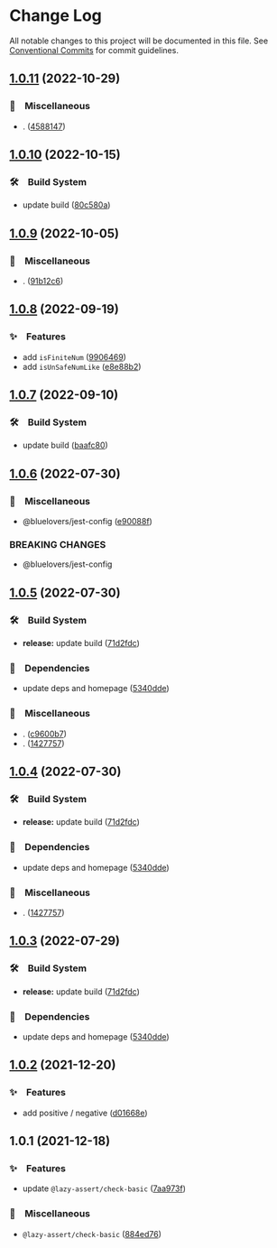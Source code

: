 # Change Log

All notable changes to this project will be documented in this file.
See [Conventional Commits](https://conventionalcommits.org) for commit guidelines.

## [1.0.11](https://github.com/bluelovers/ws-jest/compare/@lazy-assert/check-basic@1.0.10...@lazy-assert/check-basic@1.0.11) (2022-10-29)



### 🔖　Miscellaneous

* . ([4588147](https://github.com/bluelovers/ws-jest/commit/4588147d6d7c5097b94f92c719f3aa2c35a32cc1))



## [1.0.10](https://github.com/bluelovers/ws-jest/compare/@lazy-assert/check-basic@1.0.9...@lazy-assert/check-basic@1.0.10) (2022-10-15)



### 🛠　Build System

* update build ([80c580a](https://github.com/bluelovers/ws-jest/commit/80c580ac33bab15925a42a87da0793768e48e8e6))



## [1.0.9](https://github.com/bluelovers/ws-jest/compare/@lazy-assert/check-basic@1.0.8...@lazy-assert/check-basic@1.0.9) (2022-10-05)



### 🔖　Miscellaneous

* . ([91b12c6](https://github.com/bluelovers/ws-jest/commit/91b12c6bc04507d895c2b5439798d2b9f86d17aa))



## [1.0.8](https://github.com/bluelovers/ws-jest/compare/@lazy-assert/check-basic@1.0.7...@lazy-assert/check-basic@1.0.8) (2022-09-19)



### ✨　Features

* add `isFiniteNum` ([9906469](https://github.com/bluelovers/ws-jest/commit/9906469b4c9bfb33c55b9b2fc6b16de548aae1a0))
* add `isUnSafeNumLike` ([e8e88b2](https://github.com/bluelovers/ws-jest/commit/e8e88b2a1bc1ac3bb79bf29af7214dec3cdd5e42))



## [1.0.7](https://github.com/bluelovers/ws-jest/compare/@lazy-assert/check-basic@1.0.6...@lazy-assert/check-basic@1.0.7) (2022-09-10)



### 🛠　Build System

* update build ([baafc80](https://github.com/bluelovers/ws-jest/commit/baafc80e84ea5d2470db07ce356c3be2df87a7be))



## [1.0.6](https://github.com/bluelovers/ws-jest/compare/@lazy-assert/check-basic@1.0.5...@lazy-assert/check-basic@1.0.6) (2022-07-30)


### 🔖　Miscellaneous

* @bluelovers/jest-config ([e90088f](https://github.com/bluelovers/ws-jest/commit/e90088f5a3585b360cf6b68404cf06bb37da93e0))


### BREAKING CHANGES

* @bluelovers/jest-config





## [1.0.5](https://github.com/bluelovers/ws-jest/compare/@lazy-assert/check-basic@1.0.2...@lazy-assert/check-basic@1.0.5) (2022-07-30)


### 🛠　Build System

* **release:** update build ([71d2fdc](https://github.com/bluelovers/ws-jest/commit/71d2fdc71463d67c9b49924a5a2dd1783db69747))


### 📌　Dependencies

* update deps and homepage ([5340dde](https://github.com/bluelovers/ws-jest/commit/5340dde4e3f5c04c77df0cf7c99fa61c09dabf9f))


### 🔖　Miscellaneous

* . ([c9600b7](https://github.com/bluelovers/ws-jest/commit/c9600b7a6a06ffc7d6634bef5675051e261d0400))
* . ([1427757](https://github.com/bluelovers/ws-jest/commit/14277572799285e793ccf496c9eb3cf9b08d37ca))





## [1.0.4](https://github.com/bluelovers/ws-jest/compare/@lazy-assert/check-basic@1.0.2...@lazy-assert/check-basic@1.0.4) (2022-07-30)


### 🛠　Build System

* **release:** update build ([71d2fdc](https://github.com/bluelovers/ws-jest/commit/71d2fdc71463d67c9b49924a5a2dd1783db69747))


### 📌　Dependencies

* update deps and homepage ([5340dde](https://github.com/bluelovers/ws-jest/commit/5340dde4e3f5c04c77df0cf7c99fa61c09dabf9f))


### 🔖　Miscellaneous

* . ([1427757](https://github.com/bluelovers/ws-jest/commit/14277572799285e793ccf496c9eb3cf9b08d37ca))





## [1.0.3](https://github.com/bluelovers/ws-jest/compare/@lazy-assert/check-basic@1.0.2...@lazy-assert/check-basic@1.0.3) (2022-07-29)


### 🛠　Build System

* **release:** update build ([71d2fdc](https://github.com/bluelovers/ws-jest/commit/71d2fdc71463d67c9b49924a5a2dd1783db69747))


### 📌　Dependencies

* update deps and homepage ([5340dde](https://github.com/bluelovers/ws-jest/commit/5340dde4e3f5c04c77df0cf7c99fa61c09dabf9f))





## [1.0.2](https://github.com/bluelovers/ws-jest/compare/@lazy-assert/check-basic@1.0.1...@lazy-assert/check-basic@1.0.2) (2021-12-20)


### ✨　Features

* add positive / negative ([d01668e](https://github.com/bluelovers/ws-jest/commit/d01668e42157a7ae0bd0a2a6612fea5bfca01f9d))





## 1.0.1 (2021-12-18)


### ✨　Features

* update `@lazy-assert/check-basic` ([7aa973f](https://github.com/bluelovers/ws-jest/commit/7aa973f998c1b0421dc4361c2e1cb9404c7c38b7))


### 🔖　Miscellaneous

* `@lazy-assert/check-basic` ([884ed76](https://github.com/bluelovers/ws-jest/commit/884ed76a3943828a3d9b7c81684ca2ed086b2d05))
